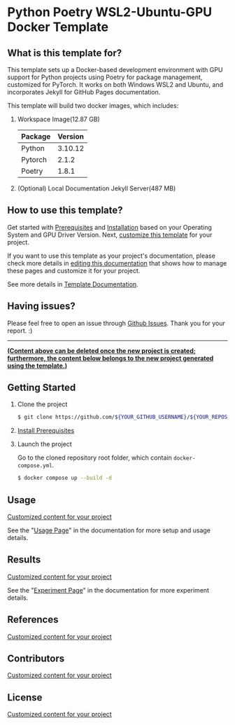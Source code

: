 # Python Poetry WSL2-Ubuntu-GPU Docker Template

## What is this template for?
This template sets up a Docker-based development environment with GPU support for Python projects using Poetry for package management, customized for PyTorch. It works on both Windows WSL2 and Ubuntu, and incorporates Jekyll for GitHub Pages documentation.

This template will build two docker images, which includes:
1. Workspace Image(12.87 GB) 

    | Package | Version |
    |:--|:--|
    | Python  | 3.10.12 |
    | Pytorch | 2.1.2   |    
    | Poetry  | 1.8.1   |

2. (Optional) Local Documentation Jekyll Server(487 MB)

## How to use this template?

Get started with [Prerequisites](https://liuyuweitarek.github.io/python-poetry-wsl2-ubuntu-gpu-docker-template/getting_started/prerequisites/) and [Installation](https://github.com/liuyuweitarek/python-poetry-wsl2-ubuntu-gpu-docker-template/getting_started/installations.md) based on your Operating System and GPU Driver Version. Next, [customize this template](https://liuyuweitarek.github.io/python-poetry-wsl2-ubuntu-gpu-docker-template/getting_started/customized-to-new-project.md) for your project.

If you want to use this template as your project's documentation, please check more details in [editing this documentation](https://liuyuweitarek.github.io/python-poetry-wsl2-ubuntu-gpu-docker-template/documentations/index.md) that shows how to manage these pages and customize it for your project.

See more details in [Template Documentation](https://liuyuweitarek.github.io/python-poetry-wsl2-ubuntu-gpu-docker-template/).

## Having issues?

Please feel free to open an issue through [Github Issues](https://github.com/liuyuweitarek/python-poetry-wsl2-ubuntu-gpu-docker-template/issues). Thank you for your report. :)   

--- 
<ins>**(Content above can be deleted once the new project is created; furthermore, the content below belongs to the new project generated using the template.)**</ins>

## Getting Started

1. Clone the project

    ```bash
    $ git clone https://github.com/${YOUR_GITHUB_USERNAME}/${YOUR_REPOSITORY_NAME}.git
    ```

2. [Install Prerequisites](https://github.com/liuyuweitarek/python-poetry-wsl2-ubuntu-gpu-docker-template/getting_started/prerequisites)
    

3. Launch the project

    Go to the cloned repository root folder, which contain `docker-compose.yml`.
    
    ```bash
    $ docker compose up --build -d
    ```

## Usage

<ins>Customized content for your project</ins>

See the "[Usage Page](https://github.com/liuyuweitarek/python-poetry-wsl2-ubuntu-gpu-docker-template/usage.md)" in the documentation for more setup and usage details.

## Results

<ins>Customized content for your project</ins>

See the "[Experiment Page](https://github.com/liuyuweitarek/python-poetry-wsl2-ubuntu-gpu-docker-template/usage.md)" in the documentation for more experiment details.

## References

<ins>Customized content for your project</ins>

## Contributors

<ins>Customized content for your project</ins>

## License

<ins>Customized content for your project</ins>